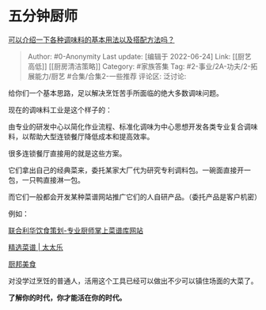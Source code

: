 # 五分钟厨师
[可以介绍一下各种调味料的基本用法以及搭配方法吗？](https://www.zhihu.com/question/27726885/answer/1042698063)

> Author: #0-Anonymity
> Last update: [编辑于 2022-06-24]
> Link: [[厨艺高低]] [[厨房清洁策略]]
> Category: #家族答集
> Tag: #2-事业/2A-功夫/2-拓展能力/厨艺 #合集/合集2-一些推荐
> 评论区:
> 泛讨论:

给你们一个基本思路，足以解决烹饪苦手所面临的绝大多数调味问题。

现在的调味料工业是这个样子的：

由专业的研发中心以简化作业流程、标准化调味为中心思想开发各类专业复合调味料，以帮助大型连锁餐厅降低成本和提高效率。

很多连锁餐厅直接用的就是这些方案。

它们拿出自己的经典菜来，委托某家大厂代为研究专利调料包。一碗面直接开一包，一只鸭直接淋一包。

而它们一般都会开发某种菜谱网站推广它们的人自研产品。（委托产品是客户机密）

例如：

[联合利华饮食策划-专业厨师掌上菜谱库网站](https://link.zhihu.com/?target=https%3A//www.unileverfoodsolutions.com.cn/)

[精选菜谱 | 太太乐](https://link.zhihu.com/?target=https%3A//www.totole.com.cn/index.php%3Fr%3Drecipe%252Flist%26mode%3Dm)

[厨邦美食](https://link.zhihu.com/?target=http%3A//m.chubang.cn/page.html%3Fid%3D62)

对没学过烹饪的普通人，活用这个工具已经可以做出不少可以镇住场面的大菜了。

**了解你的时代，你才能活在你的时代。**
